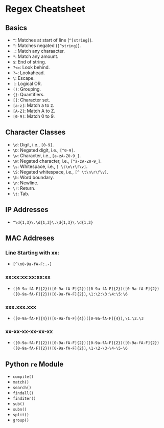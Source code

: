 # Regex Cheatsheet

## Basics
* `^`: Matches at start of line (`^[string]`).
* `^`: Matches negated (`[^string]`).
* `.`: Match any charaacter.
* `*`: Match any amount.
* `$`: End of string.
* `?<=`: Look behind.
* `?=`: Lookahead.
* `\`: Escape.
* `|`: Logical OR.
* `()`: Grouping.
* `{}`: Quantifiers.
* `[]`: Character set.
* `[a-z]`: Match a to z.
* `[A-Z]`: Match A to Z.
* `[0-9]`: Match 0 to 9.

## Character Classes
* `\d`: Digit, i.e., `[0-9]`.
* `\D`: Negated digit, i.e., `[^0-9]`.
* `\w`: Character, i.e., `[a-zA-Z0-9_]`.
* `\W`: Negated character, i.e., `[^a-zA-Z0-9_]`.
* `\s`: Whitespace, i.e., `[ \t\n\r\f\v]`.
* `\S`: Negated whitespace, i.e., `[^ \t\n\r\f\v]`.
* `\b`: Word boundary.
* `\n`: Newline.
* `\r`: Return.
* `\t`: Tab.

## IP Addresses
* `^\d{1,3}\.\d{1,3}\.\d{1,3}\.\d{1,3}`

## MAC Addreses
### Line Starting with xx:
* `[^\n0-9a-fA-F:.-]`

### xx:xx:xx:xx:xx:xx
* `([0-9a-fA-F]{2})([0-9a-fA-F]{2})([0-9a-fA-F]{2})([0-9a-fA-F]{2})([0-9a-fA-F]{2})([0-9a-fA-F]{2})`, `\1:\2:\3:\4:\5:\6`

### xxx.xxx.xxx
* `([0-9a-fA-F]{4})([0-9a-fA-F]{4})([0-9a-fA-F]{4})`, `\1.\2.\3`

### xx-xx-xx-xx-xx-xx
* `([0-9a-fA-F]{2})([0-9a-fA-F]{2})([0-9a-fA-F]{2})([0-9a-fA-F]{2})([0-9a-fA-F]{2})([0-9a-fA-F]{2})`, `\1-\2-\3-\4-\5-\6`

## Python `re` Module
* `compile()`
* `match()`
* `search()`
* `findall()`
* `finditer()`
* `sub()`
* `subn()`
* `split()`
* `group()`
